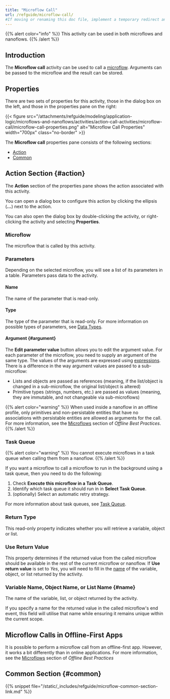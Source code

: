 ```yaml
---
title: "Microflow Call"
url: /refguide/microflow-call/
#If moving or renaming this doc file, implement a temporary redirect and let the respective team know they should update the URL in the product. See Mapping to Products for more details.
---
```


{{% alert color="info" %}}
This activity can be used in both microflows and nanoflows.
{{% /alert %}}

## Introduction

The **Microflow call** activity can be used to call a [microflow](/refguide/microflows/). Arguments can be passed to the microflow and the result can be stored.

## Properties

There are two sets of properties for this activity, those in the dialog box on the left, and those in the properties pane on the right:

{{< figure src="/attachments/refguide/modeling/application-logic/microflows-and-nanoflows/activities/action-call-activities/microflow-call/microflow-call-properties.png" alt="Microflow Call Properties" width="700px" class="no-border" >}}

The **Microflow call** properties pane consists of the following sections:

* [Action](#action)
* [Common](#common)

## Action Section {#action}

The **Action** section of the properties pane shows the action associated with this activity.

You can open a dialog box to configure this action by clicking the ellipsis (**…**) next to the action.

You can also open the dialog box by double-clicking the activity, or right-clicking the activity and selecting **Properties**.

### Microflow

The microflow that is called by this activity. 

### Parameters

Depending on the selected microflow, you will see a list of its parameters in a table. Parameters pass data to the activity. 

#### Name

The name of the parameter that is read-only.

#### Type

The type of the parameter that is read-only. For more information on possible types of parameters, see [Data Types](/refguide/data-types/). 

#### Argument {#argument}

The **Edit parameter value** button allows you to edit the argument value. For each parameter of the microflow, you need to supply an argument of the same type. The values of the arguments are expressed using [expressions](/refguide/expressions/). There is a difference in the way argument values are passed to a sub-microflow:

* Lists and objects are passed as references (meaning, if the list/object is changed in a sub-microflow, the original list/object is altered)
* Primitive types (strings, numbers, etc.) are passed as values (meaning, they are immutable, and not changeable via sub-microflows)

{{% alert color="warning" %}}
When used inside a nanoflow in an offline profile, only primitives and non-persistable entities that have no associations with persistable entities are allowed as arguments for the call. For more information, see the [Microflows](/refguide/mobile/building-efficient-mobile-apps/offlinefirst-data/best-practices/#microflows) section of *Offline Best Practices*.
{{% /alert %}}

### Task Queue

{{% alert color="warning" %}}
You cannot execute microflows in a task queue when calling them from a nanoflow.
{{% /alert %}}

If you want a microflow to call a microflow to run in the background using a task queue, then you need to do the following:

1. Check **Execute this microflow in a Task Queue**.
2. Identify which task queue it should run in in **Select Task Queue**.
3. (optionally) Select an automatic retry strategy.

For more information about task queues, see [Task Queue](/refguide/task-queue/).

### Return Type

This read-only property indicates whether you will retrieve a variable, object or list. 

### Use Return Value

This property determines if the returned value from the called microflow should be available in the rest of the current microflow or nanoflow. If **Use return value** is set to *Yes*, you will need to fill in the [name](#name) of the variable, object, or list returned by the activity.

### Variable Name, Object Name, or List Name {#name}

The name of the variable, list, or object returned by the activity.

If you specify a name for the returned value in the called microflow's end event, this field will utilise that name while ensuring it remains unique within the current scope.

## Microflow Calls in Offline-First Apps

It is possible to perform a microflow call from an offline-first app. However, it works a bit differently than in online applications. For more information, see the [Microflows](/refguide/mobile/building-efficient-mobile-apps/offlinefirst-data/best-practices/#microflows) section of *Offline Best Practices*

## Common Section {#common}

{{% snippet file="/static/_includes/refguide/microflow-common-section-link.md" %}}

